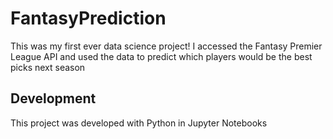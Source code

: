 # FantasyPrediction
This was my first ever data science project!
I accessed the Fantasy Premier League API and used the data to predict which players would be the best picks next season

## Development
This project was developed with Python in Jupyter Notebooks

